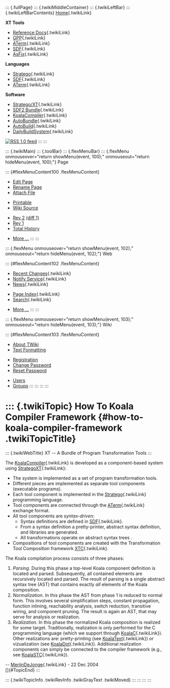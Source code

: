 ::: {.fullPage}
::: {.twikiMiddleContainer}
::: {.twikiLeftBar}
::: {.twikiLeftBarContents}
[Home](WebHome){.twikiLink}

**XT Tools**

-   [Reference Docs](ToolReference){.twikiLink}
-   [GPP](GenericPrettyPrinter){.twikiLink}
-   [ATerm](ATermTools){.twikiLink}
-   [SDF](SdfTools){.twikiLink}
-   [AsFix](AsFixTools){.twikiLink}

**Languages**

-   [Stratego](../Stratego/WebHome){.twikiLink}
-   [SDF](../Sdf/WebHome){.twikiLink}
-   [ATerm](ATermFormat){.twikiLink}

**Software**

-   [Stratego/XT](../Stratego/StrategoDownload){.twikiLink}
-   [SDF2 Bundle](../Sdf/SdfBundle){.twikiLink}
-   [KoalaCompiler](KoalaCompiler){.twikiLink}
-   [AutoBundle](AutoBundle){.twikiLink}
-   [AutoBuild](AutoBuild){.twikiLink}
-   [DailyBuildSystem](DailyBuildSystem){.twikiLink}

[![](http://www.program-transformation.org/twiki/pub/rss.gif "RSS 1.0 feed")](http://www.program-transformation.org/twiki/bin/view/Tools/WebRss?skin=rss)
:::
:::

::: {.twikiMain}
::: {.toolBar}
::: {.flexMenuBar}
::: {.flexMenu onmouseover="return showMenu(event, 100);" onmouseout="return hideMenu(event, 100);"}
Page

::: {#flexMenuContent100 .flexMenuContent}
-   [Edit
    Page](http://www.program-transformation.org/edit/Tools/HowToKoalaCompilerFramework?t=1536825807)
-   [Rename
    Page](http://www.program-transformation.org/rename/Tools/HowToKoalaCompilerFramework)
-   [Attach
    File](http://www.program-transformation.org/attach/Tools/HowToKoalaCompilerFramework)

<!-- -->

-   [Printable](http://www.program-transformation.org/view/Tools/HowToKoalaCompilerFramework?skin=print.pattern)
-   [Wiki
    Source](http://www.program-transformation.org/view/Tools/HowToKoalaCompilerFramework?skin=text&raw=on&contenttype=text/plain)

<!-- -->

-   [Rev
    2](http://www.program-transformation.org/view/Tools/HowToKoalaCompilerFramework?rev=1.2)
    [(diff 1)](http://www.program-transformation.org/rdiff/Tools/HowToKoalaCompilerFramework?rev1=1.2&rev2=1.1)
-   [Rev
    1](http://www.program-transformation.org/view/Tools/HowToKoalaCompilerFramework?rev=1.1)
-   [Total
    History](http://www.program-transformation.org/rdiff/Tools/HowToKoalaCompilerFramework)

<!-- -->

-   [More
    \...](http://www.program-transformation.org/oops/Tools/HowToKoalaCompilerFramework?template=oopsmore&param1=1.2&param2=1.2)
:::
:::

::: {.flexMenu onmouseover="return showMenu(event, 102);" onmouseout="return hideMenu(event, 102);"}
Web

::: {#flexMenuContent102 .flexMenuContent}
-   [Recent Changes](WebChanges){.twikiLink}
-   [Notify Service](WebNotify){.twikiLink}
-   [News](WebNews){.twikiLink}

<!-- -->

-   [Page Index](WebIndex){.twikiLink}
-   [Search](WebSearch){.twikiLink}

<!-- -->

-   [More
    \...](http://www.program-transformation.org/oops/Tools/HowToKoalaCompilerFramework?template=oopsmore&param1=1.2&param2=1.2)
:::
:::

::: {.flexMenu onmouseover="return showMenu(event, 103);" onmouseout="return hideMenu(event, 103);"}
Wiki

::: {#flexMenuContent103 .flexMenuContent}
-   [About
    TWiki](http://www.program-transformation.org/view/TWiki/WebHome)
-   [Text
    Formatting](http://www.program-transformation.org/view/TWiki/TextFormattingRules)

<!-- -->

-   [Registration](http://www.program-transformation.org/view/TWiki/TWikiRegistration)
-   [Change
    Password](http://www.program-transformation.org/view/TWiki/ChangePassword)
-   [Reset
    Password](http://www.program-transformation.org/view/TWiki/ResetPassword)

<!-- -->

-   [Users](http://www.program-transformation.org/view/Main/TWikiUsers)
-   [Groups](http://www.program-transformation.org/view/Main/TWikiGroups)
:::
:::
:::
:::

::: {.twikiTopic}
How To Koala Compiler Framework {#how-to-koala-compiler-framework .twikiTopicTitle}
===============================

::: {.twikiWebTitle}
XT \-- A Bundle of Program Transformation Tools
:::

The [KoalaCompiler](KoalaCompiler){.twikiLink} is developed as a
component-based system using
[StrategoXT](../Stratego/StrategoXT){.twikiLink}:

-   The system is implemented as a set of program transformation tools.
-   Different pieces are implemented as separate tool components
    (executable programs).
-   Each tool component is implemented in the
    [Stratego](../Stratego/WebHome){.twikiLink} programming language.
-   Tool components are connected through the [ATerm](ATerm){.twikiLink}
    exchange format.
-   All tool components are *syntax-driven*:
    -   Syntax definitions are defined in
        [SDF](../Sdf/WebHome){.twikiLink}.
    -   From a syntax definition a pretty-printer, abstract syntax
        definition, and libraries are generated.
    -   All transformations operate on abstract syntax trees .
-   Compositions of tool components are created with the Transformation
    Tool Composition framework [XTC](../Stratego/XTC){.twikiLink}.

The Koala compilation process consists of three phases:

1.  *Parsing*. During this phase a top-level Koala component definition
    is located and parsed. Subsequently, all contained elements are
    recursively located and parsed. The result of parsing is a single
    abstract syntax tree (AST) that contains exactly *all* elements of
    the Koala composition.
2.  *Normalization*. In this phase the AST from phase 1 is reduced to
    normal form. This involves several simplification steps, constant
    propagation, function inlining, reachability analysis, switch
    reduction, transitive wiring, and component pruning. The result is
    again an AST, that may serve for analysis or realization.
3.  *Realization*. In this phase the normalized Koala composition is
    realized for some target. Traditionally, realization is only
    performed for the C programming language (which we support through
    [KoalaC](KoalaC){.twikiLink}). Other realizations are:
    pretty-printing (see [KoalaText](KoalaText){.twikiLink}) or
    vizualization (see [KoalaDot](KoalaDot){.twikiLink}). Additional
    realization components can simply be connected to the compiler
    framework (e.g., see [KoalaSTC](KoalaSTC){.twikiLink}).

\-- [MerijnDeJonge](../Main/MerijnDeJonge){.twikiLink} - 22 Dec 2004\
[]{#TopicEnd}
:::

::: {.twikiTopicInfo .twikiRevInfo .twikiGrayText .twikiMoved}
:::
:::
:::
:::
